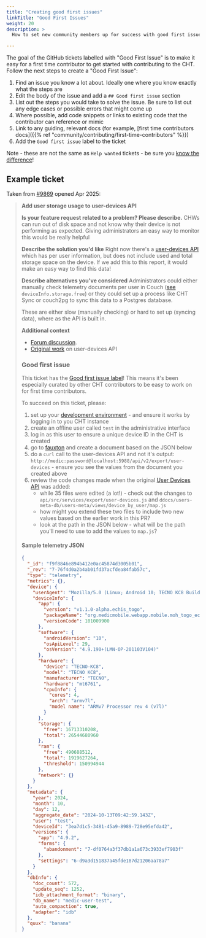 ```yaml
---
title: "Creating good first issues"
linkTitle: "Good First Issues"
weight: 20
description: >
  How to set new community members up for success with good first issue tickets

---
```



The goal of the GitHub tickets labelled with "Good First Issue" is to make it easy for a first time contributor to get started with contributing to the CHT.
Follow the next steps to create a "Good First Issue":
1. Find an issue you know a lot about.  Ideally one where you know exactly what the steps are
2. Edit the body of the issue and add a `## Good first issue` section
3. List out the steps you would take to solve the issue. Be sure to list out any edge cases or possible errors that might come up
4. Where possible, add code snippets or links to existing code that the contributor can reference or mimic
5. Link to any guiding, relevant docs (for example, [first time contributors docs]({{% ref "community/contributing/first-time-contributors" %}})
6. Add the `Good first issue` label to the ticket

Note - these are not the same as `Help wanted` tickets - be sure you [know the difference](/community/contributing/first-time-contributors/#your-first-issue)!

## Example ticket

Taken from [#9869](https://github.com/medic/cht-core/issues/9869) opened Apr 2025:


> **Add user storage usage to user-devices API**
> 
>  **Is your feature request related to a problem? Please describe.**
> CHWs can run out of disk space and not know why their device is not performing as expected.  Giving administrators an easy way to monitor this would be really helpful
> 
> **Describe the solution you'd like**
> Right now there's a [user-devices API](https://docs.communityhealthtoolkit.org/building/reference/api/#get-apiv2exportuser-devices) which has per user information, but does not include used and total storage space on the device.  If we add this to this report, it would make an easy way to find this data!
> 
> **Describe alternatives you've considered**
> Administrators could either manually check telemetry documents per user in Couch ([see](https://docs.communityhealthtoolkit.org/building/guides/performance/telemetry/#metadata) `deviceInfo.storage.free`) or they could set up a process like CHT Sync or couch2pg to sync this data to a Postgres database.
> 
> These are either slow (manually checking) or hard to set up (syncing data), where as the API is built in.
> 
> **Additional context**
> * [Forum discussion](https://forum.communityhealthtoolkit.org/t/storage-pressure-indicator/4795/12).
> * [Original work](https://github.com/medic/cht-core/issues/8462) on user-devices API
> 
> ### Good first issue
> 
> This ticket has the [Good first issue label](https://github.com/medic/cht-core/issues?q=state%3Aopen%20label%3A%22Good%20first%20issue%22)! This means it's been especially curated by other CHT contributors to be easy to work on for first time contributors.
> 
> To succeed on this ticket, please:
> 1. set up your [development environment](https://docs.communityhealthtoolkit.org/contribute/code/core/dev-environment/) - and ensure it works by logging in to you CHT instance
> 2. create an offline user called `test` in the administrative interface
> 3. log in as this user to ensure a unique device ID in the CHT  is created
> 4. go to [fauxton](http://localhost:5984/_utils/#database/medic-users-meta/) and create a document based on the JSON below
> 5.  do a `curl` call to the user-devices API and not it's output: `http://medic:password@localhost:5988/api/v2/export/user-devices` - ensure you see the values from the document you created above
> 6. review the code changes made when the original [User Devices API](https://github.com/medic/cht-core/pull/8797/files) was added:
>     * while 35 files were edited (a lot!) - check out the changes to `api/src/services/export/user-devices.js` and `ddocs/users-meta-db/users-meta/views/device_by_user/map.js`
>     * how might you extend these two files to include two new values based on the earlier work in this PR?
>     * look at the path in the JSON below - what will be the path you'll need to use to add the values to `map.js`?
> 
> #### Sample telemetry JSON
> 
> ```json
> {
>   "_id": "f9f8846e894b412e0ac45874d3005b01",
>   "_rev": "7-76f4d0a2b4ab01fd37acfdea84fab57c",
>   "type": "telemetry",
>   "metrics": {},
>   "device": {
>     "userAgent": "Mozilla/5.0 (Linux; Android 10; TECNO KC8 Build/QP1A.190711.020; wv) AppleWebKit/537.36 (KHTML, like Gecko) Version/4.0 Chrome/128.0.6613.146 Mobile Safari/537.36 org.medicmobile.webapp.mobile.moh_togo_echis/v1.1.0-alpha.echis_togo",
>     "deviceInfo": {
>       "app": {
>         "version": "v1.1.0-alpha.echis_togo",
>         "packageName": "org.medicmobile.webapp.mobile.moh_togo_echis",
>         "versionCode": 101009900
>       },
>       "software": {
>         "androidVersion": "10",
>         "osApiLevel": 29,
>         "osVersion": "4.9.190+(LMN-OP-201103V104)"
>       },
>       "hardware": {
>         "device": "TECNO-KC8",
>         "model": "TECNO KC8",
>         "manufacturer": "TECNO",
>         "hardware": "mt6761",
>         "cpuInfo": {
>           "cores": 4,
>           "arch": "armv7l",
>           "model name": "ARMv7 Processor rev 4 (v7l)"
>         }
>       },
>       "storage": {
>         "free": 16713310208,
>         "total": 26544680960
>       },
>       "ram": {
>         "free": 490688512,
>         "total": 1919627264,
>         "threshold": 150994944
>       },
>       "network": {}
>     }
>   },
>   "metadata": {
>     "year": 2024,
>     "month": 10,
>     "day": 12,
>     "aggregate_date": "2024-10-13T09:42:59.143Z",
>     "user": "test",
>     "deviceId": "3ea7d1c5-3481-45a9-8989-728e95efda42",
>     "versions": {
>       "app": "4.9.2",
>       "forms": {
>         "abandonment": "7-df0764a3f37db1a1a673c3933ef7903f"
>       },
>       "settings": "6-d9a3d151837a45fde187d21206aa78a7"
>     }
>   },
>   "dbInfo": {
>     "doc_count": 572,
>     "update_seq": 1252,
>     "idb_attachment_format": "binary",
>     "db_name": "medic-user-test",
>     "auto_compaction": true,
>     "adapter": "idb"
>   },
>   "quux": "banana"
> }
> ```